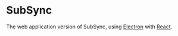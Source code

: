 # SubSync

The web application version of SubSync, using [Electron](https://vitejs.dev/) with [React](https://react.dev/).
